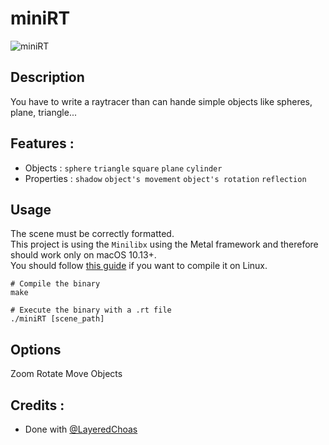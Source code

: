 # miniRT

![miniRT](https://i.imgur.com/qwdUw0c.png)

## Description

You have to write a raytracer than can hande simple objects like spheres, plane, triangle...


## Features :
* Objects : ``sphere`` ``triangle`` ``square`` ``plane`` ``cylinder``
* Properties : ``shadow`` ``object's movement`` ``object's rotation`` ``reflection``

## Usage

The scene must be correctly formatted.<br>
This project is using the ``Minilibx`` using the Metal framework and therefore should work only on macOS 10.13+.<br>
You should follow [this guide](https://github.com/ilkou/minilibx) if you want to compile it on Linux.

```shell
# Compile the binary
make

# Execute the binary with a .rt file
./miniRT [scene_path]
```
## Options
Zoom
Rotate
Move Objects

## Credits :

* Done with [@LayeredChoas](https://github.com/LayeredChoas)

